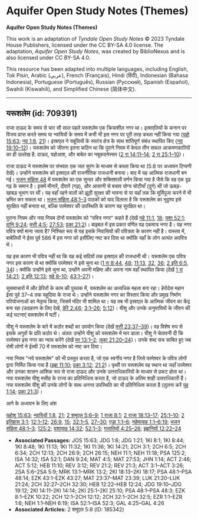 # Aquifer Open Study Notes (Themes)

**Aquifer Open Study Notes (Themes)**

This work is an adaptation of *Tyndale Open Study Notes* © 2023 Tyndale House Publishers, licensed under the CC BY\-SA 4\.0 license. The adaptation, *Aquifer Open Study Notes*, was created by BiblioNexus and is also licensed under CC BY\-SA 4\.0\.

This resource has been adapted into multiple languages, including English, Tok Pisin, Arabic (عربي), French (Français), Hindi (हिंदी), Indonesian (Bahasa Indonesia), Portuguese (Português), Russian (Русский), Spanish (Español), Swahili (Kiswahili), and Simplified Chinese (简体中文).



--------------------------------

## यरूशलेम (id: 709391)

राजा दाऊद के समय से चार सौ साल पहले यरूशलेम एक क्रियाशील नगर था। इस्राएलियों के कनान पर विजय प्राप्त करते समय या न्यायियों के समय में कभी भी इस नगर पर पूरी तरह कब्ज़ा नहीं किया गया ([यहो 15:63](https://ref.ly/Josh15:63); [न्या 1:8](https://ref.ly/Judg1:8), [21](https://ref.ly/Judg1:21))। इस्राएल ने यबूसियों के स्वतंत्र क्षेत्र के साथ शांतिपूर्ण संबंध स्थापित किए ([न्या 19:10–12](https://ref.ly/Judg19:10-Judg19:12))। यरूशलेम को जीतना इतना कठिन था कि पुराने नियम में केवल तीन सफल आक्रमणकारियों का ही उल्लेख है: दाऊद, यहोआश, और बाबेल का नबूकदनेस्सर ([2 रा 14:11–14](https://ref.ly/2Kgs14:11-2Kgs14:14); [2 रा 25:1–10](https://ref.ly/2Kgs25:1-2Kgs25:10))।

राजा दाऊद ने यरूशलेम पर संभवतः एक जल सुरंग के माध्यम से कब्ज़ा किया था (5:8 पर अध्ययन टिप्पणी देखें)। उन्होंने यरूशलेम को इस्राएल की राजनीतिक राजधानी बनाया। बाद में यह आत्मिक राजधानी बन गई। [भजन संहिता 48](https://ref.ly/Ps48:1-Ps48:14) में यरूशलेम का एक सुन्दर और शक्तिशाली वर्णन किया गया है जैसे कि वह एक दृढ़ गढ़ के समान है। इसमें मीनारें, दीवारें (गढ़), और आसानी से बचाव योग्य चोटीयाँ (दुर्ग) थीं जो ऊबड़\-खाबड़ भूभाग पर थीं। यह वहाँ रहने वालों को झूठी सुरक्षा की भावना से या यहाँ तक कि मूर्तिपूजा करने में भी भ्रमित कर सकता था। [भजन संहिता 48:1–3](https://ref.ly/Ps48:1-Ps48:3) पाठकों को याद दिलाता है कि यरूशलेम का भूदृश्य इसे सुरक्षित नहीं बनाता था, बल्कि परमेश्वर की उपस्थिति के कारण यह सुरक्षित था।

पुराना नियम और नया नियम दोनों यरूशलेम को "पवित्र नगर" कहते हैं (देखें [नहे 11:1](https://ref.ly/Neh11:1), [18](https://ref.ly/Neh11:18); [यशा 52:1](https://ref.ly/Isa52:1); [दानि 9:24](https://ref.ly/Dan9:24); [मत्ती 4:5](https://ref.ly/Matt4:5); [27:53](https://ref.ly/Matt27:53); [प्रका 21:2](https://ref.ly/Rev21:2))। बाइबल में इस प्रकार वर्णित यह एकमात्र नगर है। यह नगर पवित्र क्यों माना जाता है? निश्चित रूप से यह इसके निवासियों की पवित्रता के कारण नहीं है। वास्तव में, बाबेलियों ने ईसा पूर्व 586 में इस नगर को इसीलिए नष्ट कर दिया था क्योंकि यहाँ के लोग अत्यंत अपवित्र थे।

यह इस कारण भी पवित्र नहीं था कि यह कई सदियों तक इस्राएल की राजधानी थी। यरूशलेम एक पवित्र नगर इस कारण से था क्योंकि परमेश्वर ने इसे चुना था ([1 रा 8:44](https://ref.ly/1Kgs8:44), [48](https://ref.ly/1Kgs8:48); [11:13](https://ref.ly/1Kgs11:13), [32](https://ref.ly/1Kgs11:32), [36](https://ref.ly/1Kgs11:36); [2 इति 6:5](https://ref.ly/2Chr6:5), [34](https://ref.ly/2Chr6:34))। क्योंकि उन्होंने इसे चुना था, उन्होंने अपनी महिमा और अपना नाम वहाँ स्थापित किया (देखें [1 रा 14:21](https://ref.ly/1Kgs14:21); [2 इति 12:13](https://ref.ly/2Chr12:13); [यहे 8–10](https://ref.ly/Ezek8:1-Ezek10:22); [43:1–27](https://ref.ly/Ezek43:1-Ezek43:27))।

सुसमाचारों में और प्रेरितों के काम की पुस्तक में, यरूशलेम का अत्यधिक महत्व बना रहा। हेरोदेस महान ईसा पूर्व 37–4 तक यहूदिया के राजा थे। उन्होंने यरूशलेम नगर का विस्तार किया और प्रमुख निर्माण परियोजनाओं का नेतृत्व किया, जिसमें मंदिर भी शामिल था। यह तब भी इस्राएल के आत्मिक जीवन का केंद्र बना रहा (उदाहरण के लिए देखें, [प्रेरि 2:46](https://ref.ly/Acts2:46); [3:1–26](https://ref.ly/Acts3:1-Acts3:26); [5:12](https://ref.ly/Acts5:12))। यीशु और उनके अनुयायियों के जीवन की कई घटनाएं यरूशलेम में घटीं।

यीशु ने यरूशलेम के बारे में कठोर शब्दों का उपयोग किया (देखें [मत्ती 23:37–39](https://ref.ly/Matt23:37-Matt23:39))। वह विशेष रूप से इसके अगुवों के प्रति कठोर थे। अंततः उन्होंने यीशु को यरूशलेम में मार डाला। यीशु ने चेतावनी दी कि परमेश्वर इस नगर का न्याय करेंगे (देखें [मर 13:1–2](https://ref.ly/Mark13:1-Mark13:2); [लूका 21:20–24](https://ref.ly/Luke21:20-Luke21:24))। उनके शब्द सच साबित हुए जब रोमी लोगों ने ईस्वी 70 में यरूशलेम को नष्ट कर दिया।

नया नियम "नये यरूशलेम" को भी प्रस्तुत करता है, जो एक स्वर्गीय नगर है जिसे परमेश्वर के पवित्र लोगों द्वारा निर्मित किया गया है ([इब्रा 11:10](https://ref.ly/Heb11:10); [प्रका 3:12](https://ref.ly/Rev3:12); [21:2](https://ref.ly/Rev21:2))। पृथ्वी पर यरूशलेम वह स्थान था जहाँ परमेश्वर और उनका शासन आंशिक रूप से राजा दाऊद और उनके उत्तराधिकारियों के माध्यम से प्रकट होता था। नया यरूशलेम यीशु मसीह के राज्य का प्रतिनिधित्व करता है, जो दाऊद के अंतिम शाही उत्तराधिकारी हैं। नया यरूशलेम यीशु की उनके लोगों के साथ अनन्त उपस्थिति का भी प्रतिनिधित्व करता है (तुलना करें [यूह 1:14](https://ref.ly/John1:14); [प्रका 21:3](https://ref.ly/Rev21:3))।

आगे के अध्ययन के लिए अंश

[यहोशू 15:63](https://ref.ly/Josh15:63); [न्यायियों 1:8](https://ref.ly/Judg1:8), [21](https://ref.ly/Judg1:21); [2 शमूएल 5:6–9](https://ref.ly/2Sam5:6-2Sam5:9); [1 राजा 8:1](https://ref.ly/1Kgs8:1); [2 राजा 18:13–17](https://ref.ly/2Kgs18:13-2Kgs18:17); [25:1–10](https://ref.ly/2Kgs25:1-2Kgs25:10); [2 इतिहास 3:1](https://ref.ly/2Chr3:1); [12:1–12](https://ref.ly/2Chr12:1-2Chr12:12); [26:9](https://ref.ly/2Chr26:9), [15](https://ref.ly/2Chr26:15); [32:1–5](https://ref.ly/2Chr32:1-2Chr32:5), [27–30](https://ref.ly/2Chr32:27-2Chr32:30); [एज्रा 1:1–6](https://ref.ly/Ezra1:1-Ezra1:6); [नहेमायाह 1:1–6:19](https://ref.ly/Neh1:1-Neh6:19); [भजन संहिता 48:1–3](https://ref.ly/Ps48:1-Ps48:3); [125:2](https://ref.ly/Ps125:2); [यशायाह 14:32](https://ref.ly/Isa14:32); [52:1–3](https://ref.ly/Isa52:1-Isa52:3); [गलातियों 4:25–26](https://ref.ly/Gal4:25-Gal4:26); [इब्रानियों 12:22–24](https://ref.ly/Heb12:22-Heb12:24)

* **Associated Passages:** JOS 15:63; JDG 1:8; JDG 1:21; 1KI 8:1; 1KI 8:44; 1KI 8:48; 1KI 11:13; 1KI 11:32; 1KI 11:36; 1KI 14:21; 2CH 3:1; 2CH 6:5; 2CH 6:34; 2CH 12:13; 2CH 26:9; 2CH 26:15; NEH 11:1; NEH 11:18; PSA 125:2; ISA 14:32; ISA 52:1; DAN 9:24; MAT 4:5; MAT 27:53; JHN 1:14; ACT 2:46; ACT 5:12; HEB 11:10; REV 3:12; REV 21:2; REV 21:3; ACT 3:1–ACT 3:26; 2SA 5:6–2SA 5:9; MRK 13:1–MRK 13:2; 2KI 18:13–2KI 18:17; PSA 48:1–PSA 48:14; EZK 43:1–EZK 43:27; MAT 23:37–MAT 23:39; LUK 21:20–LUK 21:24; 2CH 32:27–2CH 32:30; HEB 12:22–HEB 12:24; JDG 19:10–JDG 19:12; 2KI 14:11–2KI 14:14; 2KI 25:1–2KI 25:10; PSA 48:1–PSA 48:3; EZK 8:1–EZK 10:22; 2CH 12:1–2CH 12:12; 2CH 32:1–2CH 32:5; EZR 1:1–EZR 1:6; NEH 1:1–NEH 6:19; ISA 52:1–ISA 52:3; GAL 4:25–GAL 4:26
* **Associated Articles:** 2 शमूएल 5:8 (ID: 185342)

